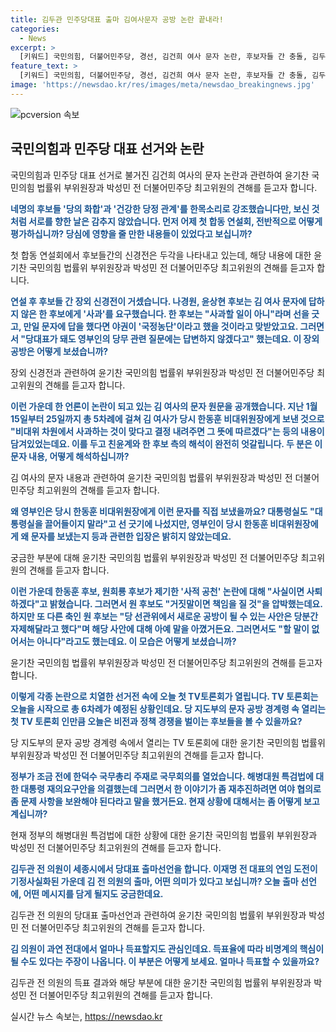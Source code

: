 ```yaml
---
title: 김두관 민주당대표 출마 김여사문자 공방 논란 끝내라!
categories:
  - News
excerpt: >
  [키워드] 국민의힘, 더불어민주당, 경선, 김건희 여사 문자 논란, 후보자들 간 충돌, 김두관 전 의원 당대표 출마, TV토론회, 한동훈, 원희룡 후보, 국무회의, 김두관 출마 선언, 득표율  국민의힘과 더불어민주당 경선에서 후보자들의 첫 합동연설회가 논란과 충돌로 시작됐습니다. 김건희 여사 문자 논란과 함께 후보자들 간의 치열한 경쟁이 전개되는 가운데, 김두관 전 의원의 더불어민주당 당대표 출마 선언과 TV토론회가 예정되어 있습니다. 한동훈과 원희룡 후보의 사적 공천 논란, 국무회의에서의 한덕수 국무총리 발언, 그리고 김두관 전 의원의 당대표 출마에 대한 관심이 높아지고 있습니다.
feature_text: >
  [키워드] 국민의힘, 더불어민주당, 경선, 김건희 여사 문자 논란, 후보자들 간 충돌, 김두관 전 의원 당대표 출마, TV토론회, 한동훈, 원희룡 후보, 국무회의, 김두관 출마 선언, 득표율  국민의힘과 더불어민주당 경선에서 후보자들의 첫 합동연설회가 논란과 충돌로 시작됐습니다. 김건희 여사 문자 논란과 함께 후보자들 간의 치열한 경쟁이 전개되는 가운데, 김두관 전 의원의 더불어민주당 당대표 출마 선언과 TV토론회가 예정되어 있습니다. 한동훈과 원희룡 후보의 사적 공천 논란, 국무회의에서의 한덕수 국무총리 발언, 그리고 김두관 전 의원의 당대표 출마에 대한 관심이 높아지고 있습니다.
image: 'https://newsdao.kr/res/images/meta/newsdao_breakingnews.jpg'
---
```


<p><img src="https://newsdao.kr/res/images/meta/newsdao_breakingnews.jpg" alt="pcversion 속보" /></p>

<h2 data-ke-size="size26">국민의힘과 민주당 대표 선거와 논란</h2>

<p>국민의힘과 민주당 대표 선거로 불거진 김건희 여사의 문자 논란과 관련하여 윤기찬 국민의힘 법률위 부위원장과 박성민 전 더불어민주당 최고위원의 견해를 듣고자 합니다.</p>

<p data-ke-size="size16"><b><span style="color: #1a5490;">네명의 후보들 '당의 화합'과 '건강한 당정 관계'를 한목소리로 강조했습니다만, 보신 것처럼 서로를 향한 날은 감추지 않았습니다. 먼저 어제 첫 합동 연설회, 전반적으로 어떻게 평가하십니까? 당심에 영향을 줄 만한 내용들이 있었다고 보십니까?</span></b></p>

<p>첫 합동 연설회에서 후보들간의 신경전은 두각을 나타내고 있는데, 해당 내용에 대한 윤기찬 국민의힘 법률위 부위원장과 박성민 전 더불어민주당 최고위원의 견해를 듣고자 합니다. </p>

<p data-ke-size="size16"><b><span style="color: #1a5490;">연설 후 후보들 간 장외 신경전이 거셌습니다. 나경원, 윤상현 후보는 김 여사 문자에 답하지 않은 한 후보에게 '사과'를 요구했습니다. 한 후보는 "사과할 일이 아니"라며 선을 긋고, 만일 문자에 답을 했다면 야권이 '국정농단'이라고 했을 것이라고 맞받았고요. 그러면서 "당대표가 돼도 영부인의 당무 관련 질문에는 답변하지 않겠다고" 했는데요. 이 장외 공방은 어떻게 보셨습니까?</span></b></p>

<p>장외 신경전과 관련하여 윤기찬 국민의힘 법률위 부위원장과 박성민 전 더불어민주당 최고위원의 견해를 듣고자 합니다. </p>

<p data-ke-size="size16"><b><span style="color: #1a5490;">이런 가운데 한 언론이 논란이 되고 있는 김 여사의 문자 원문을 공개했습니다. 지난 1월 15일부터 25일까지 총 5차례에 걸쳐 김 여사가 당시 한동훈 비대위원장에게 보낸 것으로 "비대위 차원에서 사과하는 것이 맞다고 결정 내려주면 그 뜻에 따르겠다"는 등의 내용이 담겨있었는데요. 이를 두고 친윤계와 한 후보 측의 해석이 완전히 엇갈립니다. 두 분은 이 문자 내용, 어떻게 해석하십니까?</span></b></p>

<p>김 여사의 문자 내용과 관련하여 윤기찬 국민의힘 법률위 부위원장과 박성민 전 더불어민주당 최고위원의 견해를 듣고자 합니다.</p>

<p data-ke-size="size16"><b><span style="color: #1a5490;">왜 영부인은 당시 한동훈 비대위원장에게 이런 문자를 직접 보냈을까요? 대통령실도 "대통령실을 끌어들이지 말라"고 선 긋기에 나섰지만, 영부인이 당시 한동훈 비대위원장에게 왜 문자를 보냈는지 등과 관련한 입장은 밝히지 않았는데요.</span></b></p>

<p>궁금한 부분에 대해 윤기찬 국민의힘 법률위 부위원장과 박성민 전 더불어민주당 최고위원의 견해를 듣고자 합니다. </p>

<p data-ke-size="size16"><b><span style="color: #1a5490;">이런 가운데 한동훈 후보, 원희룡 후보가 제기한 '사적 공천' 논란에 대해 "사실이면 사퇴하겠다"고 밝혔습니다. 그러면서 원 후보도 "거짓말이면 책임을 질 것"을 압박했는데요. 하지만 또 다른 축인 원 후보는 "당 선관위에서 새로운 공방이 될 수 있는 사안은 당분간 자제해달라고 했다"며 해당 사안에 대해 아예 말을 아꼈거든요. 그러면서도 "할 말이 없어서는 아니다"라고도 했는데요. 이 모습은 어떻게 보셨습니까?</span></b></p>

<p>윤기찬 국민의힘 법률위 부위원장과 박성민 전 더불어민주당 최고위원의 견해를 듣고자 합니다.</p>

<p data-ke-size="size16"><b><span style="color: #1a5490;">이렇게 각종 논란으로 치열한 선거전 속에 오늘 첫 TV토론회가 열립니다. TV 토론회는 오늘을 시작으로 총 6차례가 예정된 상황인데요. 당 지도부의 문자 공방 경계령 속 열리는 첫 TV 토론회 인만큼 오늘은 비전과 정책 경쟁을 벌이는 후보들을 볼 수 있을까요?</span></b></p>

<p>당 지도부의 문자 공방 경계령 속에서 열리는 TV 토론회에 대한 윤기찬 국민의힘 법률위 부위원장과 박성민 전 더불어민주당 최고위원의 견해를 듣고자 합니다.</p>

<p data-ke-size="size16"><b><span style="color: #1a5490;">정부가 조금 전에 한덕수 국무총리 주재로 국무회의를 열었습니다. 해병대원 특검법에 대한 대통령 재의요구안을 의결했는데 그러면서 한 이야기가 좀 재추진하려면 여야 협의로 좀 문제 사항을 보완해야 된다라고 말을 했거든요. 현재 상황에 대해서는 좀 어떻게 보고 계십니까?</span></b></p>

<p>현재 정부의 해병대원 특검법에 대한 상황에 대한 윤기찬 국민의힘 법률위 부위원장과 박성민 전 더불어민주당 최고위원의 견해를 듣고자 합니다.</p>

<p data-ke-size="size16"><b><span style="color: #1a5490;">김두관 전 의원이 세종시에서 당대표 출마선언을 합니다. 이재명 전 대표의 연임 도전이 기정사실화된 가운데 김 전 의원의 출마, 어떤 의미가 있다고 보십니까? 오늘 출마 선언에, 어떤 메시지를 담게 될지도 궁금한데요.</span></b></p>

<p>김두관 전 의원의 당대표 출마선언과 관련하여 윤기찬 국민의힘 법률위 부위원장과 박성민 전 더불어민주당 최고위원의 견해를 듣고자 합니다.</p>

<p data-ke-size="size16"><b><span style="color: #1a5490;">김 의원이 과연 전대에서 얼마나 득표할지도 관심인데요. 득표율에 따라 비명계의 핵심이 될 수도 있다는 주장이 나옵니다. 이 부분은 어떻게 보세요. 얼마나 득표할 수 있을까요?</span></b></p>

<p>김두관 전 의원의 득표 결과와 해당 부분에 대한 윤기찬 국민의힘 법률위 부위원장과 박성민 전 더불어민주당 최고위원의 견해를 듣고자 합니다.</p>
실시간 뉴스 속보는, <a href="https://newsdao.kr" rel="dofollow">https://newsdao.kr</a>


